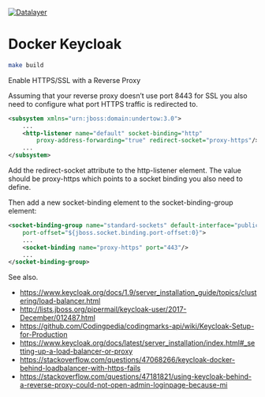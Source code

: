 [![Datalayer](https://docs.datalayer.io/logo/datalayer-25.svg)](https://datalayer.io)

# Docker Keycloak

```bash
make build
```

Enable HTTPS/SSL with a Reverse Proxy

Assuming that your reverse proxy doesn’t use port 8443 for SSL you also need to configure what port HTTPS traffic is redirected to.

```xml
<subsystem xmlns="urn:jboss:domain:undertow:3.0">
    ...
    <http-listener name="default" socket-binding="http"
        proxy-address-forwarding="true" redirect-socket="proxy-https"/>
    ...
</subsystem>
```

Add the redirect-socket attribute to the http-listener element. The value should be proxy-https which points to a socket binding you also need to define.

Then add a new socket-binding element to the socket-binding-group element:

```xml
<socket-binding-group name="standard-sockets" default-interface="public"
    port-offset="${jboss.socket.binding.port-offset:0}">
    ...
    <socket-binding name="proxy-https" port="443"/>
    ...
</socket-binding-group>
```

See also.

+ https://www.keycloak.org/docs/1.9/server_installation_guide/topics/clustering/load-balancer.html
+ http://lists.jboss.org/pipermail/keycloak-user/2017-December/012487.html
+ https://github.com/Codingpedia/codingmarks-api/wiki/Keycloak-Setup-for-Production
+ https://www.keycloak.org/docs/latest/server_installation/index.html#_setting-up-a-load-balancer-or-proxy
+ https://stackoverflow.com/questions/47068266/keycloak-docker-behind-loadbalancer-with-https-fails
+ https://stackoverflow.com/questions/47181821/using-keycloak-behind-a-reverse-proxy-could-not-open-admin-loginpage-because-mi